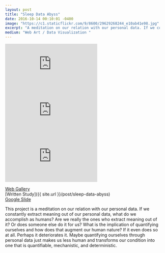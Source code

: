 ```yaml
---
layout: post
title: "Sleep Data Abyss"
date: 2016-10-14 00:10:01 -0400
image: "https://c1.staticflickr.com/9/8600/29629268244_e10ab41e98.jpg"
excerpt: "A meditation on our relation with our personal data. If we constantly extract meaning out of our personal data, what do we accomplish as humans?"
medium: "Web Art / Data Visualization "
---
```


<iframe src="https://www.youtube.com/embed/3oG59mIRGM8" frameborder="0" allowfullscreen></iframe>

<iframe src="https://www.youtube.com/embed/uIyTG7S3zqE" frameborder="0" allowfullscreen></iframe>

<iframe src="https://www.youtube.com/embed/786-8AATBdQ" frameborder="0" allowfullscreen></iframe>

[Web Gallery](http://mbrav.github.io/Lab-FA16/10/index.html)  
[Written Study]({{ site.url }}/post/sleep-data-abyss)  
[Google Slide](https://docs.google.com/presentation/d/11fYZgN1jCmeWrh6HuNKrUFw33DoWND-UYVVfhNRtQVo/edit)

This project is a meditation on our relation with our personal data. If we constantly extract meaning out of our personal data, what do we accomplish as humans? Are we really the ones who extract meaning out of it? Or does someone else do it for us? What is the implication of quantifying ourselves and how does that augment our human nature? If it even does so at all. Perhaps it deteriorates it. Maybe quantifying ourselves through personal data just makes us less human and transforms our condition into one that is quantifiable, mechanistic, and deterministic.
